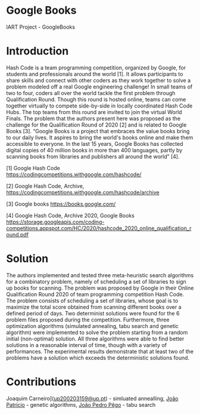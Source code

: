 # Google Books
IART Project - GoogleBooks 

# Introduction 
Hash Code is a team programming competition, organized by Google, for students and professionals around the world [1]. It allows participants to share skills and connect with other coders as they work together to solve a problem modeled off a real Google engineering challenge! In small teams of two to four, coders all over the world tackle the first problem through Qualification Round. Though this round is hosted online, teams can come together virtually to compete side-by-side in locally coordinated Hash Code Hubs. The top teams from this round are invited to join the virtual World Finals.
The problem that the authors present here was proposed as the challenge for the Qualification Round of 2020 [2] and is related to Google Books [3]. “Google Books is a project that embraces the value books bring to our daily lives. It aspires to bring the world's books online and make them accessible to everyone. In the last 15 years, Google Books has collected digital copies of 40 million books in more than 400 languages, partly by scanning books from libraries and publishers all around the world” [4].

[1] Google Hash Code https://codingcompetitions.withgoogle.com/hashcode/

[2] Google Hash Code, Archive, https://codingcompetitions.withgoogle.com/hashcode/archive

[3] Google books https://books.google.com/

[4] Google Hash Code, Archive 2020, Google Books https://storage.googleapis.com/coding-competitions.appspot.com/HC/2020/hashcode_2020_online_qualification_round.pdf

# Solution
The authors implemented and tested three meta-heuristic search algorithms for a combinatory problem, namely of scheduling a set of libraries to sign up books for scanning. The problem was proposed by Google in their Online Qualification Round 2020 of team programming competition Hash Code. The problem consists of scheduling a set of libraries, whose goal is to maximize the total score obtained from scanning different books over a defined period of days. Two determinist solutions were found for the 6 problem files proposed during the competition. Furthermore, three optimization algorithms (simulated annealing, tabu search and genetic algorithm) were implemented to solve the problem starting from a random initial (non-optimal) solution. All three algorithms were able to find better solutions in a reasonable interval of time, though with a variety of performances. The experimental results demonstrate that at least two of the problems have a solution which exceeds the deterministic solutions found.

# Contributions
Joaquim Carneiro](up200203159@up.pt) - simluated annealling, [João Patrício](up202100812@up.pt) - genetic algorithms, [João Pedro Pêgo](up199502401@up.pt) - tabu search
